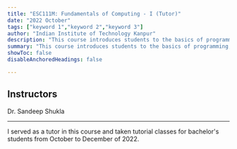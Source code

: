 ```yaml
---
title: "ESC111M: Fundamentals of Computing - I (Tutor)"
date: "2022 October"
tags: ["keyword 1","keyword 2","keyword 3"]
author: "Indian Institute of Technology Kanpur"
description: "This course introduces students to the basics of programming, using C as the language of instruction." 
summary: "This course introduces students to the basics of programming, using C as the language of instruction." 
showToc: false
disableAnchoredHeadings: false

---
```


## Instructors

Dr. Sandeep Shukla

---
I served as a tutor in this course and taken tutorial classes for bachelor's students from October to December of 2022. 

